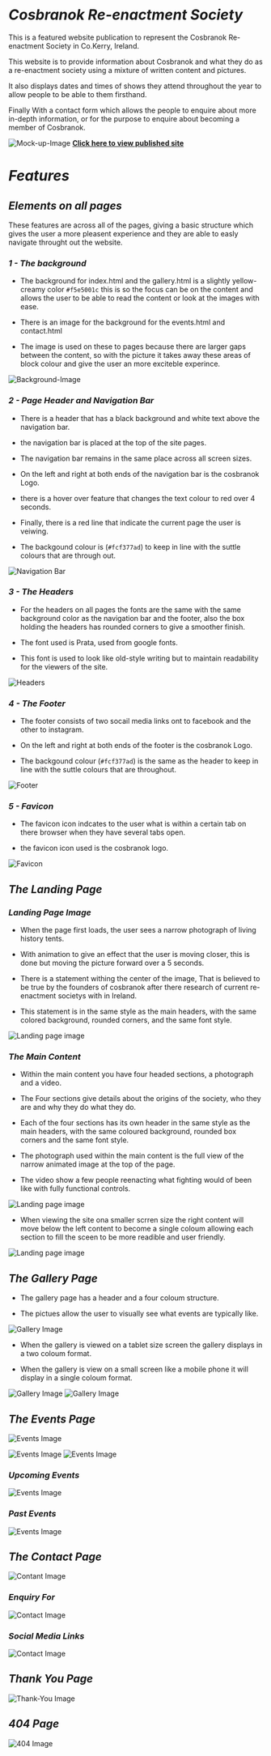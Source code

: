 # _Cosbranok Re-enactment Society_

This is a featured website publication to represent the Cosbranok Re-enactment Society in Co.Kerry, Ireland. 

This website is to provide information about Cosbranok and what they do as a re-enactment society using a mixture of written content and pictures. 

It also displays dates and times of shows they attend throughout the year to allow people to be able to them firsthand.

Finally With a contact form which allows the people to enquire about more in-depth information, or for the purpose to enquire about becoming a member of Cosbranok.

![Mock-up-Image](documents/readme-images/mockup1.png)
[__Click here to view published site__](https://a-croshaw.github.io/cosbranok/)



# _Features_

## _Elements on all pages_

These features are across all of the pages, giving a basic structure which gives the user a more pleasent experience and they are able to easly navigate throught out the website.

### _1 - The background_

* The background for index.html and the gallery.html is a slightly yellow-creamy color `#f5e5001c` this is so the focus can be on the content and allows the user to be able to read the content or look at the images with ease.

* There is an image for the background for the events.html and contact.html 

* The image is used on these to pages because there are larger gaps between the content, so with the picture it takes away  these areas of block colour and give the user an more exciteble experince.

![Background-Image](documents/readme-images/image16.webp)



### _2 - Page Header and Navigation Bar_

* There is a header that has a black background and white text above the navigation bar. 

* the navigation bar is placed at the top of the site pages. 

* The navigation bar remains in the same place across all screen sizes.

* On the left and right at both ends of the navigation bar is the cosbranok Logo.

* there is a hover over feature that changes the text colour to red over 4 seconds. 

* Finally, there is a red line that indicate the current page the user is veiwing.

* The backgound colour is (`#fcf377ad`) to keep in line with the suttle colours that are through out.

![Navigation Bar](documents/readme-images/navigation.png)



### _3 - The Headers_

* For the headers on all pages the fonts are the same with the same background color as the navigation bar and the footer, also the box holding the headers has rounded corners to give a smoother finish.

* The font used is Prata, used from google fonts.

* This font is used to look like old-style writing but to maintain readability for the viewers of the site.

![Headers](documents/readme-images/headers.png)


### _4 - The Footer_

* The footer consists of two socail media links ont to facebook and the other to instagram.

* On the left and right at both ends of the footer is the cosbranok Logo.

* The backgound colour (`#fcf377ad`) is the same as the header to keep in line with the suttle colours that are throughout.

![Footer](documents/readme-images/footer.png)



### _5 - Favicon_

* The favicon icon indcates to the user what is within a certain tab on there browser when they have several tabs open.

* the favicon icon used is the cosbranok logo.

![Favicon](documents/readme-images/favicon.ico)



## _The Landing Page_

### _Landing Page Image_

* When the page first loads, the user sees a narrow photograph of living history tents.

* With animation to give an effect that the user is moving closer, this is done but moving the picture forward over a 5 seconds.

* There is a statement withing the center of the image, That is believed to be true by the founders of cosbranok after there research of current re-enactment societys with in Ireland.

* This statement is in the same style as the main headers, with the same colored background, rounded corners, and the same font style.

![Landing page image](documents/readme-images/landing-image.png)


### _The Main Content_

* Within the main content you have four headed sections, a photograph and a video.

* The Four sections give details about the origins of the society, who they are and why they do what they do.

* Each of the four sections has its own header in the same style as the main headers, with the same coloured background, rounded box corners and the same font style.

* The photograph used within the main content is the full view of the narrow animated image at the top of the page.

* The video show a few people reenacting what fighting would of been like with fully functional controls.


![Landing page image](documents/readme-images/landing-page1.png)


* When viewing the site ona smaller scrren size the right content will move below the left content to become a single coloum allowing each section to fill the sceen to be more readible and user friendly.


![Landing page image](documents/readme-images/landing-page2.png)



## _The Gallery Page_

* The gallery page has a header and a four coloum structure.

* The pictues allow the user to visually see what events are typically like.

![Gallery Image](documents/readme-images/gallery3.png)

* When the gallery is viewed on a tablet size screen the gallery displays in a two coloum format.

* When the gallery is view on a small screen like a mobile phone it will display in a single coloum format.

![Gallery Image](documents/readme-images/gallery2.png) ![Gallery Image](documents/readme-images/gallery1.png) 

## _The Events Page_

![Events Image](documents/readme-images/events1.png) 

![Events Image](documents/readme-images/events2.png) ![Events Image](documents/readme-images/events3.png) 

### _Upcoming Events_

![Events Image](documents/readme-images/eventbox1.png)

### _Past Events_

![Events Image](documents/readme-images/eventbox2.png)

## _The Contact Page_

![Contant Image](documents/readme-images/contacts1.png)

### _Enquiry For_

![Contact Image](documents/readme-images/contactsf.png)

### _Social Media Links_

![Contact Image](documents/readme-images/contactsf.png)

## _Thank You Page_

![Thank-You Image](documents/readme-images/thankyou.png)

## _404 Page_

![404 Image](documents/readme-images/404page.png)

